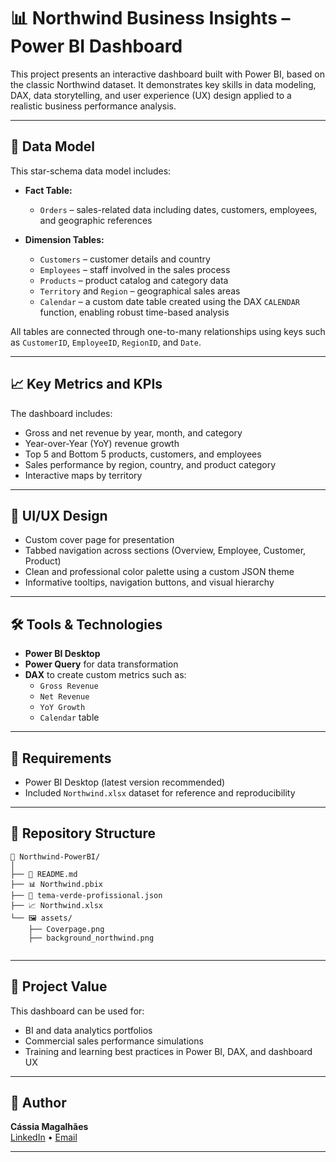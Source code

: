 
# 📊 Northwind Business Insights – Power BI Dashboard

This project presents an interactive dashboard built with Power BI, based on the classic Northwind dataset. It demonstrates key skills in data modeling, DAX, data storytelling, and user experience (UX) design applied to a realistic business performance analysis.

---

## 📁 Data Model

This star-schema data model includes:

- **Fact Table:**
  - `Orders` – sales-related data including dates, customers, employees, and geographic references

- **Dimension Tables:**
  - `Customers` – customer details and country
  - `Employees` – staff involved in the sales process
  - `Products` – product catalog and category data
  - `Territory` and `Region` – geographical sales areas
  - `Calendar` – a custom date table created using the DAX `CALENDAR` function, enabling robust time-based analysis

All tables are connected through one-to-many relationships using keys such as `CustomerID`, `EmployeeID`, `RegionID`, and `Date`.

---

## 📈 Key Metrics and KPIs

The dashboard includes:

- Gross and net revenue by year, month, and category  
- Year-over-Year (YoY) revenue growth  
- Top 5 and Bottom 5 products, customers, and employees  
- Sales performance by region, country, and product category  
- Interactive maps by territory

---

## 🎨 UI/UX Design

- Custom cover page for presentation
- Tabbed navigation across sections (Overview, Employee, Customer, Product)
- Clean and professional color palette using a custom JSON theme
- Informative tooltips, navigation buttons, and visual hierarchy

---

## 🛠️ Tools & Technologies

- **Power BI Desktop**
- **Power Query** for data transformation
- **DAX** to create custom metrics such as:
  - `Gross Revenue`
  - `Net Revenue`
  - `YoY Growth`
  - `Calendar` table

---

## 📌 Requirements

- Power BI Desktop (latest version recommended)  
- Included `Northwind.xlsx` dataset for reference and reproducibility

---

## 📂 Repository Structure

```
📁 Northwind-PowerBI/
│
├── 📄 README.md
├── 📊 Northwind.pbix
├── 🎨 tema-verde-profissional.json
├── 📈 Northwind.xlsx
└── 🖼️ assets/
    ├── Coverpage.png
    ├── background_northwind.png
    
```

---

## 🚀 Project Value

This dashboard can be used for:

- BI and data analytics portfolios  
- Commercial sales performance simulations  
- Training and learning best practices in Power BI, DAX, and dashboard UX

---

## 👩 Author

**Cássia Magalhães**  
[LinkedIn](https://www.linkedin.com/in/cassiamagalhaes) • [Email](mailto:cassiacarvalho.pe@gmail.com)


---

